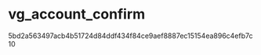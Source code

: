 vg_account_confirm
==================

5bd2a563497acb4b51724d84ddf434f84ce9aef8887ec15154ea896c4efb7c10
